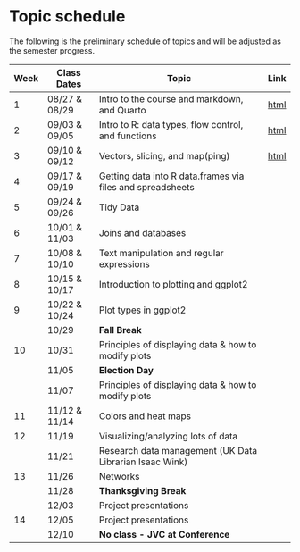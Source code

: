 
# Topic schedule

The following is the preliminary schedule of topics and will be adjusted
as the semester progress.

| Week | Class Dates   | Topic                                                      | Link                                                      |
|------|---------------|------------------------------------------------------------|-----------------------------------------------------------|
| 1    | 08/27 & 08/29 | Intro to the course and markdown, and Quarto               | [html](https://vancleve.github.io/BIO540-DWV/week01.html) |
| 2    | 09/03 & 09/05 | Intro to R: data types, flow control, and functions        | [html](https://vancleve.github.io/BIO540-DWV/week02.html) |
| 3    | 09/10 & 09/12 | Vectors, slicing, and map(ping)                            | [html](https://vancleve.github.io/BIO540-DWV/week03.html) |
| 4    | 09/17 & 09/19 | Getting data into R data.frames via files and spreadsheets |                                                           |
| 5    | 09/24 & 09/26 | Tidy Data                                                  |                                                           |
| 6    | 10/01 & 11/03 | Joins and databases                                        |                                                           |
| 7    | 10/08 & 10/10 | Text manipulation and regular expressions                  |                                                           |
| 8    | 10/15 & 10/17 | Introduction to plotting and ggplot2                       |                                                           |
| 9    | 10/22 & 10/24 | Plot types in ggplot2                                      |                                                           |
|      | 10/29         | **Fall Break**                                             |                                                           |
| 10   | 10/31         | Principles of displaying data & how to modify plots        |                                                           |
|      | 11/05         | **Election Day**                                           |                                                           |
|      | 11/07         | Principles of displaying data & how to modify plots        |                                                           |
| 11   | 11/12 & 11/14 | Colors and heat maps                                       |                                                           |
| 12   | 11/19         | Visualizing/analyzing lots of data                         |                                                           |
|      | 11/21         | Research data management (UK Data Librarian Isaac Wink)    |                                                           |
| 13   | 11/26         | Networks                                                   |                                                           |
|      | 11/28         | **Thanksgiving Break**                                     |                                                           |
|      | 12/03         | Project presentations                                      |                                                           |
| 14   | 12/05         | Project presentations                                      |                                                           |
|      | 12/10         | **No class - JVC at Conference**                           |                                                           |

